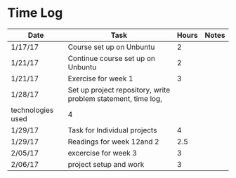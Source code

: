 # Time Log

| Date | Task | Hours | Notes|
|------|------|-------|------|
| 1/17/17| Course set up on Unbuntu| 2 | |
| 1/21/17| Continue course set up on Unbuntu| 2 | |
| 1/21/17 | Exercise for week 1  | 3  |   | 
| 1/28/17| Set up project repository, write problem statement, time log, 
technologies used| 4 | |
| 1/29/17 | Task for Individual projects| 4 | |
| 1/29/17 | Readings for week 12and 2| 2.5 | |
| 2/05/17 | excercise for week 3| 3 | |
| 2/06/17 | project setup and work | 3 | |